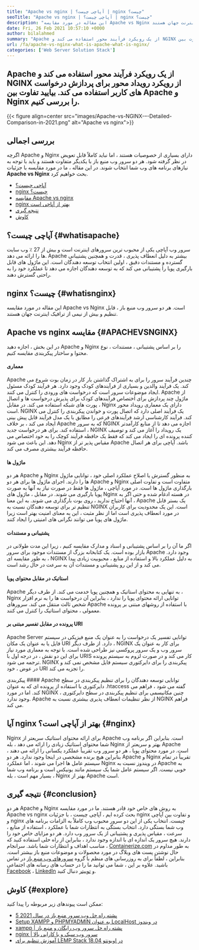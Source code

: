 ```yaml
---
title: "Apache vs nginx | آپاچی چیست؟ | nginx چیست؟" 
seoTitle: "Apache vs nginx | آپاچی چیست؟ | nginx چیست؟" 
description: "این مقاله در مورد مقایسه Apache vs Nginx است. هر دو سرور وب منبع باز ، قابل تنظیم و بیش از نیمی از ترافیک اینترنت جهان هستند." 
date: Fri, 26 Feb 2021 10:57:10 +0000
author: bilalahmed
summary: "Apache از یک رویکرد فرآیند محور استفاده می کند و NGINX برای پردازش درخواست های کاربر از رویکرد رویداد محور استفاده می کند. بیایید تفاوت بین Apache و Nginx را بررسی کنیم." 
url: /fa/apache-vs-nginx-what-is-apache-what-is-nginx/
categories: ['Web Server Solution Stack']
---
```


## Apache از یک رویکرد فرآیند محور استفاده می کند و NGINX از رویکرد رویداد محور برای پردازش درخواست های کاربر استفاده می کند. بیایید تفاوت بین Apache و Nginx را بررسی کنیم.

{{< figure align=center src="images/Apache-vs-NGINX-–-Detailed-Comparison-in-2021.png" alt="Apache vs nginx">}}


## بررسی اجمالی
اگرچه Apache و Nginx دارای بسیاری از خصوصیات هستند ، اما نباید کاملاً قابل تعویض در نظر گرفته شود. هر دو سرور وب منبع باز با یکدیگر متفاوت هستند و باید با توجه به نیازهای برنامه های وب شما انتخاب شوند. در این مقاله ، ما در مورد مقایسه با جزئیات **Apache vs Nginx**  بحث خواهیم کرد.
  * [آپاچی چیست؟][1]
  * [nginx چیست؟][2]
  * [مقایسه Apache vs nginx][3]
  * [nginx بهتر از آپاچی است][4]
  * [نتیجه گیری][5]
  * [کاوش][6]

## آپاچی چیست؟   {#whatisapache}
سرور وب آپاچی یکی از محبوب ترین سرورهای اینترنت است و بیش از 27 ٪ وب سایت ها را ارائه می دهد. Apache بیشتر به دلیل انعطاف پذیری ، قدرت و همچنین پشتیبانی گسترده و مستندات دقیق ، اولین انتخاب توسعه دهندگان است. این ماژول های قابل بارگیری پویا را پشتیبانی می کند که به توسعه دهندگان اجازه می دهد تا عملکرد خود را به راحتی گسترش دهند.

## nginx چیست؟   {#whatisnginx}
این مقاله در مورد مقایسه Apache vs Nginx است. هر دو سرور وب منبع باز ، قابل تنظیم و بیش از نیمی از ترافیک اینترنت جهان هستند.

## Apache vs nginx مقایسه   {#APACHEVSNGINX}
در این بخش ، اجازه دهید Apache و Nginx را بر اساس پشتیبانی ، مستندات ، نوع محتوا و ساختار پیکربندی مقایسه کنیم.

#### معماری
Apache چندین فرآیند سرور را برای به اشتراک گذاشتن بار کار در زمان بوت شروع می کند. یک فرآیند والدین و بسیاری از فرآیندهای کودک وجود دارد. هر فرآیند کودک مسئول ایجاد موضوعات سرور است که درخواست های ورودی را کنترل می کنند. Apache از ماژول چند پردازش برای اختصاص فرآیندهای کودک برای پذیرش درخواست ها و اتصال پورت های شبکه استفاده می کند. در مقابل ، Nginx دارای یک معماری رویداد محور است. NGINX یک فرآیند اصلی دارد که اتصال پورت و خواندن پیکربندی را کنترل می کند. فرآیند کارشناسی ارشد فرآیندهای فرعی را مطابق با یک مدل فرآیند قابل پیش بینی ایجاد می کند ، بر خلاف Apache که به سرور NGINX اجازه می دهد تا از منابع کارآمدتر استفاده کند. برای هر درخواست جدید ، NGINX یک رویداد را آغاز می کند و توصیف کننده پرونده ای را ایجاد می کند که فقط یک حافظه فرآیند کوچک را به خود اختصاص می دهد. این باعث می شود Nginx مقیاس پذیر تر از Apache باشد. آپاچی برای هر اتصال حافظه فرآیند بیشتری مصرف می کند.

#### ماژول ها
هر دو Apache و Nginx به منظور گسترش یا اصلاح عملکرد اصلی خود ، توانایی ماژول ها را دارند. اجرای ماژول ها برای هر دو Apache و Nginx متفاوت است و تفاوت اصلی بارگذاری ماژول ها است. در مورد آپاچی ، ماژول ها فقط در صورت نیاز به آنها به صورت پویا بارگیری می شوند. در مقابل ، ماژول های Nginx در هسته ادغام شده و حتی اگر به آنها احتیاج ندارید ، روی بوت بارگذاری می شوند. به این معنا ، Apache یک بستر قابل تنظیم تر برای توسعه دهندگان نسبت به NGINX است. این یک محدودیت برای کاربران در مورد انعطاف پذیری است اما از نظر مثبت ، این به معنای امنیت بهتر است زیرا ماژول های پویا می توانند نگرانی های امنیتی را ایجاد کنند.

#### پشتیبانی و مستندات
اگر ما آن را بر اساس پشتیبانی و اسناد و مدارک مقایسه کنیم ، زیرا این مدت طولانی در بازار بوده است. یک کتابخانه بزرگ از مستندات موجود برای سرور Apache وجود دارد. به طور مقایسه ای ، NGINX به دلیل عملکرد بالا و استفاده از منابع ، محبوبیت زیادی پیدا می کند و از این رو پشتیبانی و مستندات آن به سرعت در حال رشد است.

#### استاتیک در مقابل محتوای پویا
Apache به تنهایی به محتوای استاتیک و همچنین پویا خدمت می کند. از طرف دیگر ، Nginx توانایی ارائه محتوای پویا را ندارد ، بنابراین آن درخواست ها را به نرم افزار شخص ثالث منتقل می کند. سرورهای Apache با استفاده از روشهای مبتنی بر پرونده معمولی ، محتوای استاتیک را کنترل می کنند.

#### پرونده در مقابل تفسیر مبتنی بر URI
Apache Server توانایی تفسیر یک درخواست را به عنوان یک منبع فیزیکی در سیستم فایل یا به عنوان یک مکان URI دارد. از طرف دیگر ، NGINX برای کار به عنوان یک سرور وب و یک سرور پروکسی نیز طراحی شده است. با توجه به معماری مورد نیاز برای این دو نقش ، در درجه اول با URIS کار می کند و در صورت لزوم به سیستم پرونده ترجمه می شود. NGINX پیکربندی را برای دایرکتوری سیستم فایل مشخص نمی کند و در عوض ، خود URI را تجزیه می کند.

پیکربندی ####
Apache توانایی توسعه دهندگان را برای تنظیم پیکربندی در سطح دایرکتوری با استفاده از پرونده ای که به عنوان .htaccess گفته می شود ، فراهم می کند. اما در مورد NGINX ، چنین مکانیسمی برای تنظیم پیکربندی در سطح دایرکتوری وجود ندارد. Apache از نظر تنظیمات انعطاف پذیری بیشتری نسبت به NGINX فراهم می کند.

## آیا nginx بهتر از آپاچی است؟   {#nginx}
Nginx برای ارائه محتوای استاتیک سریعتر از Apache است. بنابراین اگر برنامه وب شما محتوای استاتیک زیادی را ارائه می دهد ، بله Nginx بهتر و سریعتر از Apache است. در مورد محتوای پویا ، هر دو سرور وب تقریباً عملکرد یکسانی را ارائه می دهند ، بنابراین هیچ برنده مشخصی در اینجا وجود ندارد. هر دو Apache و Nginx تقریباً در تمام سیستم عامل ها اجرا می شوند ، اما عملکرد Nginx در ویندوز نسبت به Apache به خوبی نیست. اگر سیستم عامل شما یک سیستم مانند یونیکس است و برنامه وب شما بسیار مهم است ، بله ، Nginx بهتر از Apache است.

## نتیجه گیری   {#conclusion}
هر دو Apache و Nginx به روش های خاص خود قادر هستند. ما در مورد مقایسه Apache vs nginx بحث کرده ایم ، آپاچی چیست ، با جزئیات nginx و تفاوت بین آپاچی و nginx چیست. انتخاب یکی از این دو سرور محبوب وب کاملاً به الزامات برنامه های وب شما بستگی دارد. انتخاب بستگی به انتظارات شما با عملکرد ، استفاده از منابع ، سرعت ، مقیاس پذیری و پشتیبانی از یک سرور وب دارد. هر دو مزایای خاص خود را دارند. هیچ سرور یک اندازه ای با اندازه وجود ندارد ، بنابراین از راه حلی استفاده کنید که مناسب اهداف و انتظارات شما باشد.
سرانجام ، [Containerize.com][7] به طور مداوم در حال نوشتن پست های وبلاگ در مورد محصولات و موضوعات منبع باز بیشتر است. بنابراین ، لطفاً برای به روزرسانی های منظم با گروه [سرورهای وب منبع باز][8] در تماس باشید. علاوه بر این ، شما می توانید ما را در حساب های رسانه های اجتماعی [Facebook][9] ، [LinkedIn][10] و [توییتر][11] دنبال کنید.

## کاوش   {#explore}
ممکن است پیوندهای زیر مربوطه را پیدا کنید:
  * [5 پشته راه حل وب سرور منبع باز در سال 2021][12]
  * [Setup XAMPP و PHPMYADMIN به عنوان LocalHost در ویندوز][13]
  * [xampp | پشته راه حل سرور وب رایگان و منبع باز][14]
  * [nginx | سرور وب سبک و با کارایی بالا][15]
  * [آموزش تنظیم برای LEMP Stack در اوبونتو 18.04][16]

  
[1]: #whatisapache
[2]: #whatisnginx
[3]: #apachevsnginx
[4]: #nginx
[5]: #conclusion
[6]: #explore
[7]: https://www.containerize.com/
[8]: https://blog.containerize.com/category/web-server-solution-stack/
[9]: https://web.facebook.com/containerize
[10]: https://www.linkedin.com/company/containerize/
[11]: https://twitter.com/containerize_co
[12]: https://blog.containerize.com/2021/01/08/top-5-open-source-web-server-solution-stacks-in-2021/
[13]: https://blog.containerize.com/database-management-software/how-to-setup-xampp-and-phpmyadmin-as-localhost-on-windows/
[14]: https://products.containerize.com/solution-stack/xampp
[15]: https://products.containerize.com/solution-stack/nginx
[16]: https://blog.containerize.com/web-server-solution-stack/setup-tutorial-for-lemp-stack-on-ubuntu-18-04/
